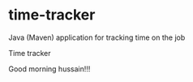 # time-tracker
Java (Maven) application for tracking time on the job

Time tracker

Good morning hussain!!!
